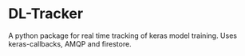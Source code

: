 # DL-Tracker
A python package for real time tracking of keras model training. Uses keras-callbacks, AMQP and firestore.
